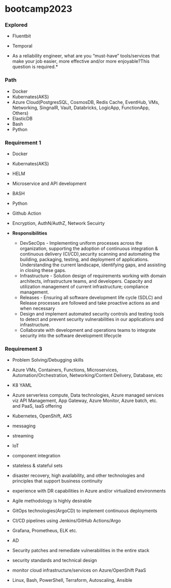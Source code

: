 # bootcamp2023
### Explored 
- Fluentbit
- Temporal

- As a reliability engineer, what are you “must-have” tools/services that make your job easier, more effective and/or more enjoyable?This question is required.*

### Path
- Docker
- Kubernates(AKS)
- Azure Cloud(PostgresSQL, CosmosDB, Redis Cache, EventHub, VMs, Networking, SingnalR, Vault, Databricks, LogicApp, FunctionApp, Others)
- ElasticDB
- Bash
- Python

### Requirement 1
- Docker
- Kubernates(AKS)
- HELM
- Microservice and API development
- BASH
- Python
- Github Action
- Encryption, AuthN/AuthZ, Network Secuirty

- **Responsibilities**
    - DevSecOps - Implementing uniform processes across the organization, supporting the adoption of continuous integration & continuous delivery (CI/CD),security scanning and automating the building, packaging, testing, and deployment of applications. Understanding the current landscape, identifying gaps, and assisting in closing these gaps.
    - Infrastructure - Solution design of requirements working with domain architects, infrastructure teams, and developers. Capacity and utilization management of current infrastructure; compliance management.
    - Releases - Ensuring all software development life cycle (SDLC) and Release processes are followed and take proactive actions as and when necessary
    - Design and implement automated security controls and testing tools to detect and prevent security vulnerabilities in our applications and infrastructure.
    - Collaborate with development and operations teams to integrate security into the software development lifecycle

### Requirement 3

- Problem Solving/Debugging skills
- Azure VMs, Containers, Functions, Microservices, Automation/Orchestration, Networking/Content Delivery, Database, etc
- K8 YAML
- Azure serverless compute, Data technologies, Azure managed services viz API Management, App Gateway, Azure Monitor, Azure batch, etc. and PaaS, IaaS offering
- Kubernetes, OpenShift, AKS

- messaging
- streaming
- IoT
- component integration
- stateless & stateful sets
- disaster recovery, high availability, and other technologies and principles that support business continuity
- experience with DR capabilities in Azure and/or virtualized environments
- Agile methodology is highly desirable
- GitOps technologies(ArgoCD) to implement continuous deployments
- CI/CD pipelines using Jenkins/GitHub Actions/Argo
- Grafana, Prometheus, ELK etc.
- AD
- Security patches and remediate vulnerabilities in the entire stack
- security standards and technical design
- monitor cloud infrastructure/services on Azure/OpenShift PaaS
- Linux, Bash, PowerShell, Terraform, Autoscaling, Ansible